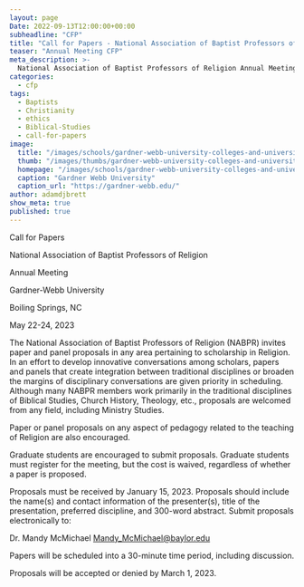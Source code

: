 ```yaml
---
layout: page
Date: 2022-09-13T12:00:00+00:00
subheadline: "CFP"
title: "Call for Papers - National Association of Baptist Professors of Religion"
teaser: "Annual Meeting CFP"
meta_description: >-
  National Association of Baptist Professors of Religion Annual Meeting at Gardner Webb Uniersity, May 22-24 2023
categories:
  - cfp
tags:
  - Baptists
  - Christianity
  - ethics
  - Biblical-Studies
  - call-for-papers
image:
  title: "/images/schools/gardner-webb-university-colleges-and-universities-nc-1440.jpg"
  thumb: "/images/thumbs/gardner-webb-university-colleges-and-universities-nc-1440_tn.jpg"
  homepage: "/images/schools/gardner-webb-university-colleges-and-universities-nc-1440.jpg"
  caption: "Gardner Webb University"
  caption_url: "https://gardner-webb.edu/"
author: adamdjbrett
show_meta: true
published: true
---
```


Call for Papers

National Association of Baptist Professors of Religion

Annual Meeting

Gardner-Webb University

Boiling Springs, NC

May 22-24, 2023

The National Association of Baptist Professors of Religion (NABPR) invites paper and panel proposals in any area pertaining to scholarship in Religion. In an effort to develop innovative conversations among scholars, papers and panels that create integration between traditional disciplines or broaden the margins of disciplinary conversations are given priority in scheduling. Although many NABPR members work primarily in the traditional disciplines of Biblical Studies, Church History, Theology, etc., proposals are welcomed from any field, including Ministry Studies.


Paper or panel proposals on any aspect of pedagogy related to the teaching of Religion are also encouraged.


Graduate students are encouraged to submit proposals. Graduate students must register for the meeting, but the cost is waived, regardless of whether a paper is proposed.


Proposals must be received by January 15, 2023. Proposals should include the name(s) and contact information of the presenter(s), title of the presentation, preferred discipline, and 300-word abstract. Submit proposals electronically to:


Dr. Mandy McMichael
[Mandy_McMichael@baylor.edu](mailto:Mandy_McMichael@baylor.edu)


Papers will be scheduled into a 30-minute time period, including discussion.


Proposals will be accepted or denied by March 1, 2023.